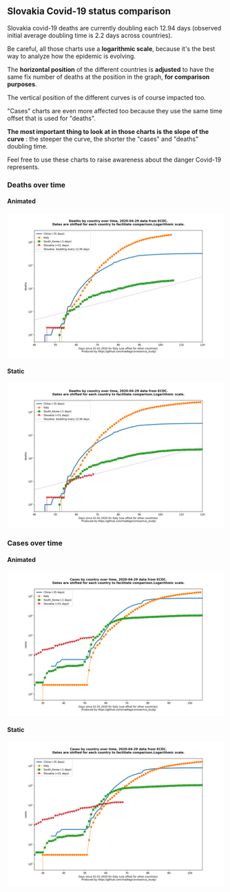 ## Slovakia Covid-19 status comparison 

Slovakia covid-19 deaths are currently doubling each 12.94 days (observed initial average doubling time is 2.2 days across countries).



Be careful, all those charts use a **logarithmic scale**, because it's the best way to analyze how the epidemic is evolving.
 
The **horizontal position** of the different countries is **adjusted** to have the same fix number of deaths at the position in the graph, **for comparison purposes**.

The vertical position of the different curves is of course impacted too.

"Cases" charts are even more affected too because they use the same time offset that is used for "deaths".

**The most important thing to look at in those charts is the slope of the curve** : the steeper the curve, the shorter the "cases" and "deaths" doubling time.

Feel free to use these charts to raise awareness about the danger Covid-19 represents. 


 
### Deaths over time
 
#### Animated
![Slovakia covid-19 deaths animated chart](https://raw.githubusercontent.com/madlag/coronavirus_study/master/notebooks/graphs/2020-04-29/countries/Slovakia/2020-04-29_Slovakia_deaths.gif "Slovakia covid-19 deaths animated chart")   
 
#### Static
![Slovakia covid-19 deaths static chart](https://raw.githubusercontent.com/madlag/coronavirus_study/master/notebooks/graphs/2020-04-29/countries/Slovakia/2020-04-29_Slovakia_deaths.png "Slovakia covid-19 deaths static chart")   

 
### Cases over time
 
#### Animated
![Slovakia covid-19 cases animated chart](https://raw.githubusercontent.com/madlag/coronavirus_study/master/notebooks/graphs/2020-04-29/countries/Slovakia/2020-04-29_Slovakia_cases.gif "Slovakia covid-19 cases animated chart")   
 
#### Static
![Slovakia covid-19 cases static chart](https://raw.githubusercontent.com/madlag/coronavirus_study/master/notebooks/graphs/2020-04-29/countries/Slovakia/2020-04-29_Slovakia_cases.png "Slovakia covid-19 cases static chart")   

